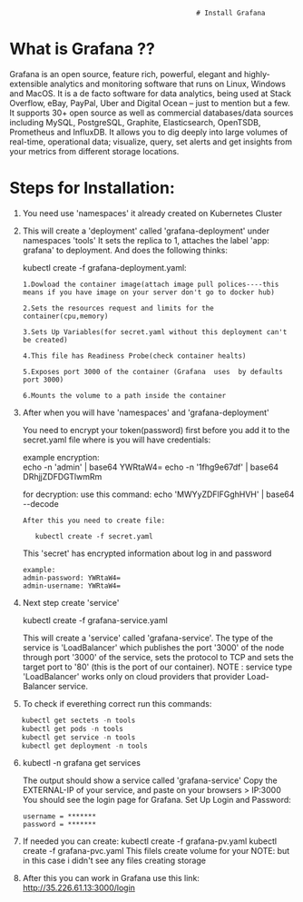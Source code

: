                                                   # Install Grafana 
                                                          
  # What is Grafana ??
Grafana is an open source, feature rich, powerful, elegant and highly-extensible analytics and monitoring software that runs on Linux, Windows and MacOS. It is a de facto software for data analytics, being used at Stack Overflow, eBay, PayPal, Uber and Digital Ocean – just to mention but a few.
It supports 30+ open source as well as commercial databases/data sources including MySQL, PostgreSQL, Graphite, Elasticsearch, OpenTSDB, Prometheus and InfluxDB. It allows you to dig deeply into large volumes of real-time, operational data; visualize, query, set alerts and get insights from your metrics from different storage locations.

 # Steps for Installation:

1. You need use 'namespaces' it already created on Kubernetes Cluster 

2. This will create a 'deployment' called 'grafana-deployment' under namespaces 'tools'  It sets the replica to 1, attaches the label 'app: grafana' to deployment. And does the following thinks:

     kubectl create -f grafana-deployment.yaml:

       1.Dowload the container image(attach image pull polices----this means if you have image on your server don't go to docker hub)

       2.Sets the resources request and limits for the container(cpu,memory)

       3.Sets Up Variables(for secret.yaml without this deployment can't be created)

       4.This file has Readiness Probe(check container healts)

       5.Exposes port 3000 of the container (Grafana  uses  by defaults  port 3000)

       6.Mounts the volume to a path inside the container

3. After when you will have 'namespaces' and 'grafana-deployment'

   You need to encrypt your token(password) first before you add it to the secret.yaml file where is you will have credentials:

   example encryption:                       
   echo -n 'admin' | base64
YWRtaW4=
echo -n '1fhg9e67df' | base64
DRhjjZDFDGTlwmRm

   for decryption:
     use this command: echo 'MWYyZDFlFGghHVH' | base64 --decode

       After this you need to create file:  

          kubectl create -f secret.yaml
   This 'secret' has encrypted information about log in and password

       example:
       admin-password: YWRtaW4=
       admin-username: YWRtaW4=

4. Next step create 'service'

    kubectl create -f grafana-service.yaml

      This will create a 'service' called 'grafana-service'. The type of the service is 'LoadBalancer' which publishes the port '3000' of the node through port '3000' of the service, sets the protocol to TCP and sets the target port to '80' (this is the port of our container).
      NOTE : service type 'LoadBalancer' works only on cloud providers that provider Load-Balancer service.

5. To check if everething correct run this commands:

```python
   kubectl get sectets -n tools
   kubectl get pods -n tools
   kubectl get service -n tools
   kubectl get deployment -n tools 
```
6. kubectl -n grafana get services

   The output should show a service called 'grafana-service'
   Copy the EXTERNAL-IP of your service, and paste on your browsers > IP:3000
   You should see the login page for Grafana.
   Set Up Login and Password:
   
   ```
   username = *******
   password = *******
   ```
   
7. If needed you can create:
   kubectl create -f grafana-pv.yaml
   kubectl create -f grafana-pvc.yaml
   This filels create volume for your 
   NOTE: but in this case i didn't see any files creating storage

8. After this you can work in Grafana use this link:
   http://35.226.61.13:3000/login
   




          
       
   
